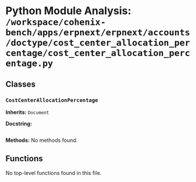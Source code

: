 # Python Module Analysis: `/workspace/cohenix-bench/apps/erpnext/erpnext/accounts/doctype/cost_center_allocation_percentage/cost_center_allocation_percentage.py`

## Classes

### `CostCenterAllocationPercentage`
**Inherits:** `Document`


**Docstring:**
```

```

**Methods:**
No methods found.




## Functions

No top-level functions found in this file.
